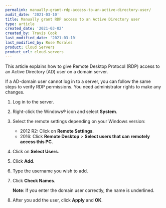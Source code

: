 ```yaml
---
permalink: manually-grant-rdp-access-to-an-active-directory-user/
audit_date: '2021-03-10'
title: Manually grant RDP access to an Active Directory user
type: article
created_date: '2021-03-02'
created_by: Travis Cook
last_modified_date: '2021-03-10'
last_modified_by: Rose Morales
product: Cloud Servers
product_url: cloud-servers
---
```


This article explains how to give Remote Desktop Protocol (RDP) access to an Active Directory (AD)
user on a domain server.

If a AD-domain user cannot log in to a server, you can follow the same steps to verify RDP permissions.
You need administrator rights to make any changes.

1. Log in to the server.

2. Right-click the Windows&reg; icon and select **System**. 

3. Select the remote settings depending on your Windows version:

   - 2012 R2: Click on **Remote Settings**. 
   - 2016: Click **Remote Desktop** > **Select users that can remotely access this PC**. 

4. Click on **Select Users**.

5. Click **Add**.

6. Type the username you wish to add.

7. Click **Check Names**.

   **Note**: If you enter the domain user correctly, the name is underlined.

8. After you add the user, click **Apply** and **OK**.
